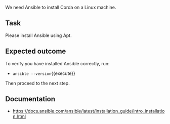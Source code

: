We need Ansible to install Corda on a Linux machine.

## Task

Please install Ansible using Apt.

## Expected outcome

To verify you have installed Ansible correctly, run:

- `ansible --version`{{execute}}

Then proceed to the next step.

## Documentation

- <https://docs.ansible.com/ansible/latest/installation_guide/intro_installation.html>
